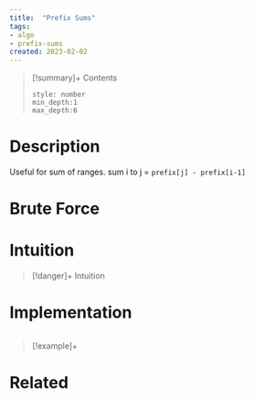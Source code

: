 ```yaml
---
title:  "Prefix Sums"
tags:
- algo
- prefix-sums
created: 2023-02-02
---
```


>[!summary]+ Contents
>```toc
>style: number
>min_depth:1
>max_depth:6
>```

# Description
Useful for sum of ranges.
sum i to j = `prefix[j] - prefix[i-1]`

# Brute Force
# Intuition

>[!danger]+ Intuition

# Implementation
```python

```

>[!example]+ 


# Related
